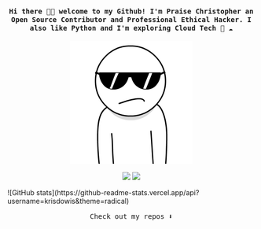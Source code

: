 
<h4 align="center"><samp> Hi there 👋🏾  welcome to my Github! I'm Praise Christopher an Open Source Contributor and Professional Ethical Hacker. I also like Python and I'm exploring Cloud Tech 🐍 ☁️ </samp></h4>

<p align="center">
  <img width="250" src="https://raw.githubusercontent.com/ppat94/ppat94/master/assets/cool.gif">
</p>


<p align="center">
<a href= "https://github.com/krisdowis"><img src="https://img.icons8.com/material/32/000000/github.png"/></a>
<a href= "mailto:krisdowisonline@gmail.com"><img src="https://img.icons8.com/material/32/000000/gmail--v1.png"/></a>
</p>
![GitHub stats](https://github-readme-stats.vercel.app/api?username=krisdowis&theme=radical)
<p align="center"><samp>
Check out my repos ⬇️  
  </samp>
</p>

<!--
**krisdowis/kridowis** is a ✨ _special_ ✨ repository because its `README.md` (this file) appears on your GitHub profile.
Here are some ideas to get you started:
- 🔭 I’m currently working on ...
- 🌱 I’m currently learning ...
- 👯 I’m looking to collaborate on ...
- 🤔 I’m looking for help with ...
- 💬 Ask me about ...
- 📫 How to reach me: ...
- 😄 Pronouns: ...
- ⚡ Fun fact: ...
-->
